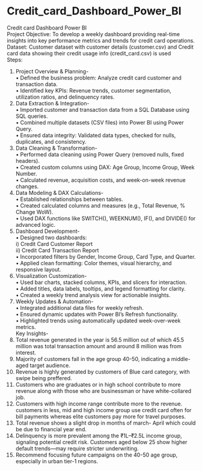 # Credit_card_Dashboard_Power_BI
Credit card Dashboard Power BI<br />
Project Objective: To develop a weekly dashboard providing real-time insights into key performance metrics and trends for credit card operations.<br />
Dataset: Customer dataset with customer details (customer.csv) and Credit card data showing their credit usage info (credit_card.csv) is used<br />
Steps:<br />
1.	Project Overview & Planning-<br />
•	Defined the business problem: Analyze credit card customer and transaction data.<br />
•	Identified key KPIs: Revenue trends, customer segmentation, utilization ratios, and delinquency rates.<br />
2.	Data Extraction & Integration-<br />
•	Imported customer and transaction data from a SQL Database using SQL queries.<br />
•	Combined multiple datasets (CSV files) into Power BI using Power Query.<br />
•	Ensured data integrity: Validated data types, checked for nulls, duplicates, and consistency.<br />
3.	 Data Cleaning & Transformation-<br />
•	Performed data cleaning using Power Query (removed nulls, fixed headers).<br />
•	Created custom columns using DAX: Age Group, Income Group, Week Number.<br />
•	Calculated revenue, acquisition costs, and week-on-week revenue changes.<br />
4.	Data Modeling & DAX Calculations-<br />
•	Established relationships between tables.<br />
•	Created calculated columns and measures (e.g., Total Revenue, % Change WoW).<br />
•	Used DAX functions like SWITCH(), WEEKNUM(), IF(), and DIVIDE() for advanced logic.<br />
5.	Dashboard Development-<br />
•	Designed two dashboards:<br />
i)	Credit Card Customer Report<br />
ii)	Credit Card Transaction Report<br />
•	Incorporated filters by Gender, Income Group, Card Type, and Quarter.<br />
•	Applied clean formatting: Color themes, visual hierarchy, and responsive layout.<br />
6.	 Visualization Customization-<br />
•	Used bar charts, stacked columns, KPIs, and slicers for interaction.<br />
•	Added titles, data labels, tooltips, and legend formatting for clarity.<br />
•	Created a weekly trend analysis view for actionable insights.<br />
7.	Weekly Updates & Automation-<br />
•	Integrated additional data files for weekly refresh.<br />
•	Ensured dynamic updates with Power BI’s Refresh functionality.<br />
•	Highlighted trends using automatically updated week-over-week metrics.<br />
Key Insights-<br />
  1. Total revenue generated in the year is 56.5 million out of which 45.5 million was total transaction amount and around 8 million was from interest. <br />
  2. Majority of customers fall in the age group 40-50, indicating a middle-aged target audience.<br />
3. Revenue is highly generated by customers of Blue card category, with swipe being preffered.<br />
4. Customers who are graduates or in high school contribute to more revenue along with those who are businessman or have white-collared job.<br />
5. Customers with high income range contribute more to the revenue. customers in less, mid and high income group use credit card often for bill payments whereas elite customers pay more for travel purposes.<br />
6. Total revenue shows a slight drop in months of march- April which could be due to financial year end.<br />
7. Delinquency is more prevalent among the ₹1L–₹2.5L income group, signaling potential credit risk. Customers aged below 25 show higher default trends—may require stricter underwriting.<br />
8. Recommend focusing future campaigns on the 40-50 age group, especially in urban tier-1 regions.


